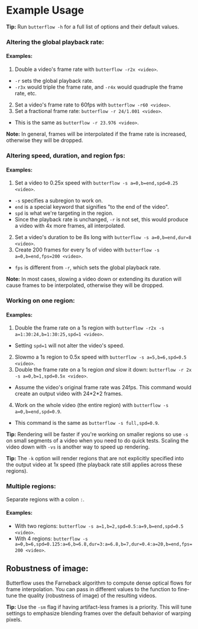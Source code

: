# Example Usage
**Tip:** Run `butterflow -h` for a full list of options and their default values.

### Altering the global playback rate:
#### Examples:
1. Double a video's frame rate with `butterflow -r2x <video>`.
 * `-r` sets the global playback rate.
 * `-r3x` would triple the frame rate, and `-r4x` would quadruple the frame rate, etc.
2. Set a video's frame rate to 60fps with `butterflow -r60 <video>`.
4. Set a fractional frame rate: `butterflow -r 24/1.001 <video>`.
 * This is the same as `butterflow -r 23.976 <video>`.

**Note:** In general, frames will be interpolated if the frame rate is increased, otherwise they will be dropped.

### Altering speed, duration, and region fps:
#### Examples:
1. Set a video to 0.25x speed with `butterflow -s a=0,b=end,spd=0.25 <video>`.
 * `-s` specifies a subregion to work on.
 * `end` is a special keyword that signifies "to the end of the video".
 * `spd` is what we're targeting in the region.
 * Since the playback rate is unchanged, `-r` is not set, this would produce a video with 4x more frames, all interpolated.
2. Set a video's duration to be 8s long with `butterflow -s a=0,b=end,dur=8 <video>`.
3. Create 200 frames for every 1s of video with `butterflow -s a=0,b=end,fps=200 <video>`.
 * `fps` is different from `-r`, which sets the global playback rate.

**Note:** In most cases, slowing a video down or extending its duration will cause frames to be interpolated, otherwise they will be dropped.

### Working on one region:
#### Examples:
1. Double the frame rate on a 1s region with `butterflow -r2x -s a=1:30:24,b=1:30:25,spd=1 <video>`.
 * Setting `spd=1` will not alter the video's speed.
2. Slowmo a 1s region to 0.5x speed with `butterflow -s a=5,b=6,spd=0.5 <video>`.
3. Double the frame rate on a 1s region *and* slow it down: `butterflow -r 2x -s a=0,b=1,spd=0.5x <video>`.
 * Assume the video's original frame rate was 24fps. This command would create an output video with 24\*2\*2 frames.
4. Work on the whole video (the entire region) with `butterflow -s a=0,b=end,spd=0.9`.
 * This command is the same as `butterflow -s full,spd=0.9`.

**Tip:** Rendering will be faster if you're working on smaller regions so use `-s` on small segments of a video when you need to do quick tests. Scaling the video down with `-vs` is another way to speed up rendering.

**Tip:** The `-k` option will render regions that are not explicitly specified into the output video at 1x speed (the playback rate still applies across these regions).

### Multiple regions:
Separate regions with a colon `:`.

#### Examples:
* With two regions: `butterflow -s a=1,b=2,spd=0.5:a=9,b=end,spd=0.5 <video>`.
* With 4 regions: `butterflow -s a=0,b=6,spd=0.125:a=6,b=6.8,dur=3:a=6.8,b=7,dur=0.4:a=20,b=end,fps=200 <video>`.

## Robustness of image:
Butterflow uses the Farneback algorithm to compute dense optical flows for frame interpolation. You can pass in different values to the function to fine-tune the quality (robustness of image) of the resulting videos.

**Tip:** Use the `-sm` flag if having artifact-less frames is a priority. This will tune settings to emphasize blending frames over the default behavior of warping pixels.
